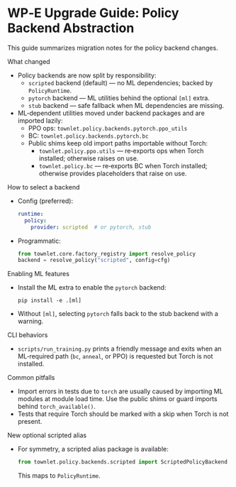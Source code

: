 # WP‑E Upgrade Guide: Policy Backend Abstraction

This guide summarizes migration notes for the policy backend changes.

What changed
- Policy backends are now split by responsibility:
  - `scripted` backend (default) — no ML dependencies; backed by `PolicyRuntime`.
  - `pytorch` backend — ML utilities behind the optional `[ml]` extra.
  - `stub` backend — safe fallback when ML dependencies are missing.
- ML‑dependent utilities moved under backend packages and are imported lazily:
  - PPO ops: `townlet.policy.backends.pytorch.ppo_utils`
  - BC: `townlet.policy.backends.pytorch.bc`
  - Public shims keep old import paths importable without Torch:
    - `townlet.policy.ppo.utils` — re‑exports ops when Torch installed; otherwise raises on use.
    - `townlet.policy.bc` — re‑exports BC when Torch installed; otherwise provides placeholders that raise on use.

How to select a backend
- Config (preferred):
  ```yaml
  runtime:
    policy:
      provider: scripted  # or pytorch, stub
  ```
- Programmatic:
  ```python
  from townlet.core.factory_registry import resolve_policy
  backend = resolve_policy("scripted", config=cfg)
  ```

Enabling ML features
- Install the ML extra to enable the `pytorch` backend:
  ```
  pip install -e .[ml]
  ```
- Without `[ml]`, selecting `pytorch` falls back to the stub backend with a warning.

CLI behaviors
- `scripts/run_training.py` prints a friendly message and exits when an ML‑required path
  (`bc`, `anneal`, or PPO) is requested but Torch is not installed.

Common pitfalls
- Import errors in tests due to `torch` are usually caused by importing ML modules
  at module load time. Use the public shims or guard imports behind `torch_available()`.
- Tests that require Torch should be marked with a skip when Torch is not present.

New optional scripted alias
- For symmetry, a scripted alias package is available:
  ```python
  from townlet.policy.backends.scripted import ScriptedPolicyBackend
  ```
  This maps to `PolicyRuntime`.

